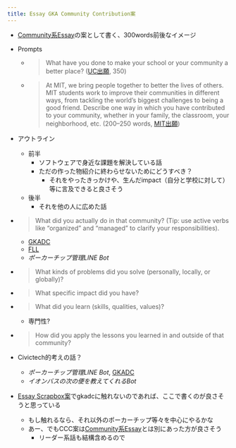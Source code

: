 ```yaml
---
title: Essay GKA Community Contribution案
---
```


* [Community系Essay](Community%E7%B3%BBEssay.md)の案として書く、300words前後なイメージ

* Prompts
  
  * 
     > 
     > What have you done to make your school or your community a better place? ([UC出願](UC%E5%87%BA%E9%A1%98.md), 350)
  
  * 
     > 
     > At MIT, we bring people together to better the lives of others. MIT students work to improve their communities in different ways, from tackling the world’s biggest challenges to being a good friend. Describe one way in which you have contributed to your community, whether in your family, the classroom, your neighborhood, etc. (200–250 words, [MIT出願](MIT%E5%87%BA%E9%A1%98.md))

* アウトライン
  
  * 前半
    * ソフトウェアで身近な課題を解決している話
    * ただの作った物紹介に終わらせないためにどうすべき？
      * それをやったきっかけや、生んだimpact（自分と学校に対して）等に言及できると良さそう
  * 後半
    * それを他の人に広めた話
* 
   > 
   > What did you actually do in that community? (Tip: use active verbs like “organized” and “managed” to clarify your responsibilities).
  
  * [GKADC](GKADC.md)
  * [FLL](FLL.md)
  * *ポーカーチップ管理LINE Bot*
* 
   > 
   > What kinds of problems did you solve (personally, locally, or globally)?

* 
   > 
   > What specific impact did you have?

* 
   > 
   > What did you learn (skills, qualities, values)?
  
  * 専門性?
* 
   > 
   > How did you apply the lessons you learned in and outside of that community?

* Civictech的考えの話？
  
  * *ポーカーチップ管理LINE Bot*, [GKADC](GKADC.md)
  * *イオンバスの次の便を教えてくれるBot*
* [Essay Scrapbox案](Essay%20Scrapbox%E6%A1%88.md)でgkadcに触れないのであれば、ここで書くのが良さそうと思っている
  
  * もし触れるなら、それ以外のポーカーチップ等々を中心にやるかな
  * あー、でもCCC案は[Community系Essay](Community%E7%B3%BBEssay.md)とは別にあった方が良さそう
    * リーダー系話も結構含めるので
